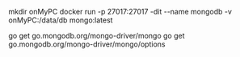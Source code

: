 mkdir onMyPC
docker run -p 27017:27017 -dit --name mongodb -v onMyPC:/data/db mongo:latest

go get go.mongodb.org/mongo-driver/mongo
go get go.mongodb.org/mongo-driver/mongo/options